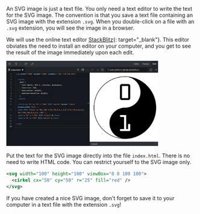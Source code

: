 An SVG image is just a text file. You only need a text editor to write the text for the SVG image. The convention is that you save a text file containing an SVG image with the extension `.svg`. When you double-click on a file with an `.svg` extension, you will see the image in a browser.

We will use the online text editor [StackBlitz](https://stackblitz.com/fork/web-platform){: target="_blank"}. This editor obviates the need to install an editor on your computer, and you get to see the result of the image immediately upon each edit.

<div class="dodona-centered-group">
  <img width="80%" src="media/stackblitz.png" data-caption="In the online text editor StackBlitz, you can write the text of an SVG image in the <samp>index.html</samp> file, and immediately get to see the result." />
</div>

Put the text for the SVG image directly into the file `index.html`. There is no need to write HTML code. You can restrict yourself to the SVG image only.

```svg
<svg width="100" height="100" viewBox="0 0 100 100">
  <cirkel cx="50" cy="50" r="25" fill="red" />
</svg>
```

If you have created a nice SVG image, don't forget to save it to your computer in a text file with the extension `.svg`!
